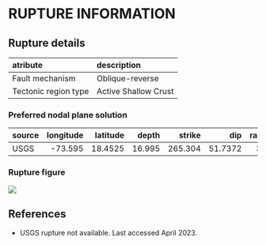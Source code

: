 # RUPTURE INFORMATION
    
## Rupture details

| atribute             | description          |
|:---------------------|:---------------------|
| Fault mechanism       | Oblique-reverse      |
| Tectonic region type | Active Shallow Crust |

### Preferred nodal plane solution

| source   |   longitude |   latitude |   depth |   strike |     dip |   rake |   mag |
|:---------|------------:|-----------:|--------:|---------:|--------:|-------:|------:|
| USGS     |     -73.595 |    18.4525 |  16.995 |  265.304 | 51.7372 |     34 |   7.2 |

### Rupture figure

![](earthquake_ruptures.png)

## References

- USGS rupture not available. Last accessed April 2023.
